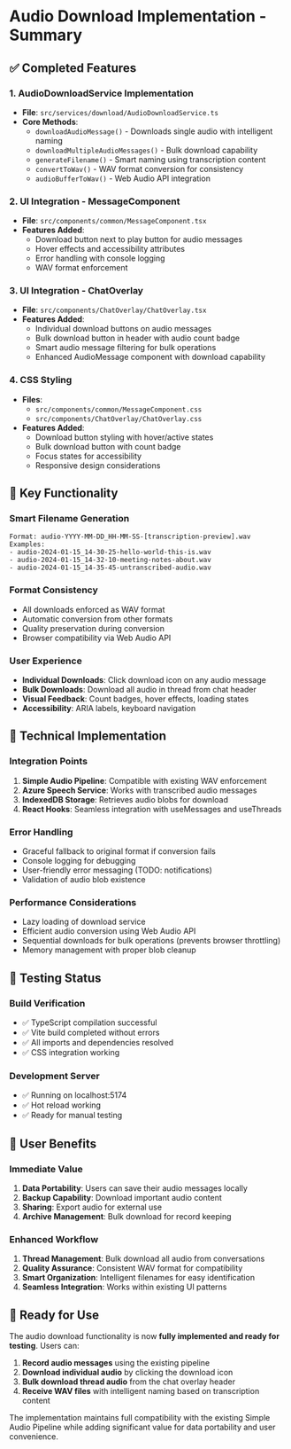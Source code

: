 # Audio Download Implementation - Summary

## ✅ Completed Features

### 1. AudioDownloadService Implementation
- **File**: `src/services/download/AudioDownloadService.ts`
- **Core Methods**:
  - `downloadAudioMessage()` - Downloads single audio with intelligent naming
  - `downloadMultipleAudioMessages()` - Bulk download capability 
  - `generateFilename()` - Smart naming using transcription content
  - `convertToWav()` - WAV format conversion for consistency
  - `audioBufferToWav()` - Web Audio API integration

### 2. UI Integration - MessageComponent
- **File**: `src/components/common/MessageComponent.tsx`
- **Features Added**:
  - Download button next to play button for audio messages
  - Hover effects and accessibility attributes
  - Error handling with console logging
  - WAV format enforcement

### 3. UI Integration - ChatOverlay
- **File**: `src/components/ChatOverlay/ChatOverlay.tsx`
- **Features Added**:
  - Individual download buttons on audio messages
  - Bulk download button in header with audio count badge
  - Smart audio message filtering for bulk operations
  - Enhanced AudioMessage component with download capability

### 4. CSS Styling
- **Files**: 
  - `src/components/common/MessageComponent.css`
  - `src/components/ChatOverlay/ChatOverlay.css`
- **Features Added**:
  - Download button styling with hover/active states
  - Bulk download button with count badge
  - Focus states for accessibility
  - Responsive design considerations

## 🎯 Key Functionality

### Smart Filename Generation
```
Format: audio-YYYY-MM-DD_HH-MM-SS-[transcription-preview].wav
Examples:
- audio-2024-01-15_14-30-25-hello-world-this-is.wav
- audio-2024-01-15_14-32-10-meeting-notes-about.wav
- audio-2024-01-15_14-35-45-untranscribed-audio.wav
```

### Format Consistency
- All downloads enforced as WAV format
- Automatic conversion from other formats
- Quality preservation during conversion
- Browser compatibility via Web Audio API

### User Experience
- **Individual Downloads**: Click download icon on any audio message
- **Bulk Downloads**: Download all audio in thread from chat header
- **Visual Feedback**: Count badges, hover effects, loading states
- **Accessibility**: ARIA labels, keyboard navigation

## 🔧 Technical Implementation

### Integration Points
1. **Simple Audio Pipeline**: Compatible with existing WAV enforcement
2. **Azure Speech Service**: Works with transcribed audio messages
3. **IndexedDB Storage**: Retrieves audio blobs for download
4. **React Hooks**: Seamless integration with useMessages and useThreads

### Error Handling
- Graceful fallback to original format if conversion fails
- Console logging for debugging
- User-friendly error messaging (TODO: notifications)
- Validation of audio blob existence

### Performance Considerations
- Lazy loading of download service
- Efficient audio conversion using Web Audio API
- Sequential downloads for bulk operations (prevents browser throttling)
- Memory management with proper blob cleanup

## 🧪 Testing Status

### Build Verification
- ✅ TypeScript compilation successful
- ✅ Vite build completed without errors
- ✅ All imports and dependencies resolved
- ✅ CSS integration working

### Development Server
- ✅ Running on localhost:5174
- ✅ Hot reload working
- ✅ Ready for manual testing

## 🎉 User Benefits

### Immediate Value
1. **Data Portability**: Users can save their audio messages locally
2. **Backup Capability**: Download important audio content
3. **Sharing**: Export audio for external use
4. **Archive Management**: Bulk download for record keeping

### Enhanced Workflow
1. **Thread Management**: Bulk download all audio from conversations
2. **Quality Assurance**: Consistent WAV format for compatibility
3. **Smart Organization**: Intelligent filenames for easy identification
4. **Seamless Integration**: Works within existing UI patterns

## 🚀 Ready for Use

The audio download functionality is now **fully implemented and ready for testing**. Users can:

1. **Record audio messages** using the existing pipeline
2. **Download individual audio** by clicking the download icon
3. **Bulk download thread audio** from the chat overlay header
4. **Receive WAV files** with intelligent naming based on transcription content

The implementation maintains full compatibility with the existing Simple Audio Pipeline while adding significant value for data portability and user convenience.

